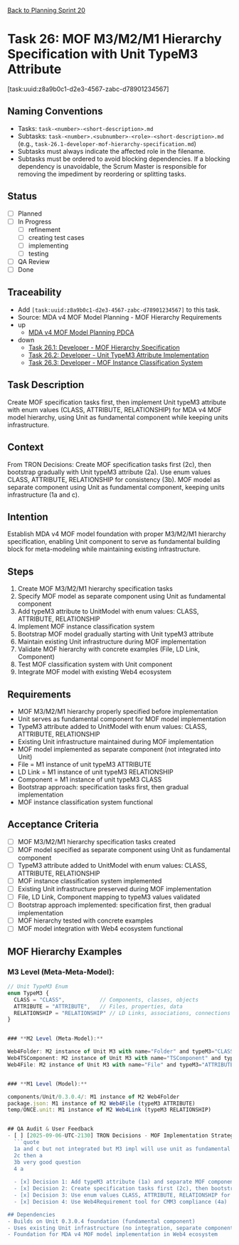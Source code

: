 [Back to Planning Sprint 20](./planning.md)

# Task 26: MOF M3/M2/M1 Hierarchy Specification with Unit TypeM3 Attribute
[task:uuid:z8a9b0c1-d2e3-4567-zabc-d78901234567]

## Naming Conventions
- Tasks: `task-<number>-<short-description>.md`
- Subtasks: `task-<number>.<subnumber>-<role>-<short-description>.md` (e.g., `task-26.1-developer-mof-hierarchy-specification.md`)
- Subtasks must always indicate the affected role in the filename.
- Subtasks must be ordered to avoid blocking dependencies. If a blocking dependency is unavoidable, the Scrum Master is responsible for removing the impediment by reordering or splitting tasks.

## Status
- [ ] Planned
- [ ] In Progress
  - [ ] refinement
  - [ ] creating test cases
  - [ ] implementing
  - [ ] testing
- [ ] QA Review
- [ ] Done

## Traceability
- Add `[task:uuid:z8a9b0c1-d2e3-4567-zabc-d78901234567]` to this task.
- Source: MDA v4 MOF Model Planning - MOF Hierarchy Requirements
- up
  - [MDA v4 MOF Model Planning PDCA](../../project.journal/2025-09-05-UTC-1300-branch-switch-session/pdca/role/developer/2025-09-06-UTC-2130-mda-v4-mof-model-unit-planning.pdca.md)
- down
  - [Task 26.1: Developer - MOF Hierarchy Specification](./task-26.1-developer-mof-hierarchy-specification.md)
  - [Task 26.2: Developer - Unit TypeM3 Attribute Implementation](./task-26.2-developer-unit-typem3-implementation.md)
  - [Task 26.3: Developer - MOF Instance Classification System](./task-26.3-developer-mof-instance-classification.md)

## Task Description
Create MOF specification tasks first, then implement Unit typeM3 attribute with enum values (CLASS, ATTRIBUTE, RELATIONSHIP) for MDA v4 MOF model hierarchy, using Unit as fundamental component while keeping units infrastructure.

## Context
From TRON Decisions: Create MOF specification tasks first (2c), then bootstrap gradually with Unit typeM3 attribute (2a). Use enum values CLASS, ATTRIBUTE, RELATIONSHIP for consistency (3b). MOF model as separate component using Unit as fundamental component, keeping units infrastructure (1a and c).

## Intention
Establish MDA v4 MOF model foundation with proper M3/M2/M1 hierarchy specification, enabling Unit component to serve as fundamental building block for meta-modeling while maintaining existing infrastructure.

## Steps
1. Create MOF M3/M2/M1 hierarchy specification tasks
2. Specify MOF model as separate component using Unit as fundamental component
3. Add typeM3 attribute to UnitModel with enum values: CLASS, ATTRIBUTE, RELATIONSHIP
4. Implement MOF instance classification system
5. Bootstrap MOF model gradually starting with Unit typeM3 attribute
6. Maintain existing Unit infrastructure during MOF implementation
7. Validate MOF hierarchy with concrete examples (File, LD Link, Component)
8. Test MOF classification system with Unit component
9. Integrate MOF model with existing Web4 ecosystem

## Requirements
- MOF M3/M2/M1 hierarchy properly specified before implementation
- Unit serves as fundamental component for MOF model implementation
- TypeM3 attribute added to UnitModel with enum values: CLASS, ATTRIBUTE, RELATIONSHIP
- Existing Unit infrastructure maintained during MOF implementation
- MOF model implemented as separate component (not integrated into Unit)
- File = M1 instance of unit typeM3 ATTRIBUTE
- LD Link = M1 instance of unit typeM3 RELATIONSHIP  
- Component = M1 instance of unit typeM3 CLASS
- Bootstrap approach: specification tasks first, then gradual implementation
- MOF instance classification system functional

## Acceptance Criteria
- [ ] MOF M3/M2/M1 hierarchy specification tasks created
- [ ] MOF model specified as separate component using Unit as fundamental component
- [ ] TypeM3 attribute added to UnitModel with enum values: CLASS, ATTRIBUTE, RELATIONSHIP
- [ ] MOF instance classification system implemented
- [ ] Existing Unit infrastructure preserved during MOF implementation
- [ ] File, LD Link, Component mapping to typeM3 values validated
- [ ] Bootstrap approach implemented: specification first, then gradual implementation
- [ ] MOF hierarchy tested with concrete examples
- [ ] MOF model integration with Web4 ecosystem functional

## MOF Hierarchy Examples

### **M3 Level (Meta-Meta-Model):**
```typescript
// Unit TypeM3 Enum
enum TypeM3 {
  CLASS = "CLASS",           // Components, classes, objects
  ATTRIBUTE = "ATTRIBUTE",   // Files, properties, data
  RELATIONSHIP = "RELATIONSHIP" // LD Links, associations, connections
}


### **M2 Level (Meta-Model):**

Web4Folder: M2 instance of Unit M3 with name="Folder" and typeM3="CLASS"
Web4TSComponent: M2 instance of Unit M3 with name="TSComponent" and typeM3="CLASS"  
Web4File: M2 instance of Unit M3 with name="File" and typeM3="ATTRIBUTE"


### **M1 Level (Model):**

components/Unit/0.3.0.4/: M1 instance of M2 Web4Folder
package.json: M1 instance of M2 Web4File (typeM3 ATTRIBUTE)
temp/ONCE.unit: M1 instance of M2 Web4Link (typeM3 RELATIONSHIP)


## QA Audit & User Feedback
- [ ] [2025-09-06-UTC-2130] TRON Decisions - MOF Implementation Strategy
  ```quote
  1a and c but not integrated but M3 impl will use unit as fundamental component. keep units infrastructure.
  2c then a 
  3b very good question 
  4 a
  
  - [x] Decision 1: Add typeM3 attribute (1a) and separate MOF component (1c) using Unit as fundamental
  - [x] Decision 2: Create specification tasks first (2c), then bootstrap gradually (2a)
  - [x] Decision 3: Use enum values CLASS, ATTRIBUTE, RELATIONSHIP for consistency (3b)
  - [x] Decision 4: Use Web4Requirement tool for CMM3 compliance (4a)

## Dependencies
- Builds on Unit 0.3.0.4 foundation (fundamental component)
- Uses existing Unit infrastructure (no integration, separate component)
- Foundation for MDA v4 MOF model implementation in Web4 ecosystem